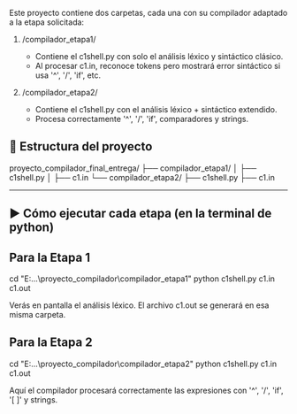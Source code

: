Este proyecto contiene dos carpetas, cada una con su compilador adaptado a la etapa solicitada:

1. /compilador_etapa1/
   - Contiene el c1shell.py con solo el análisis léxico y sintáctico clásico.
   - Al procesar c1.in, reconoce tokens pero mostrará error sintáctico si usa '^', '/', 'if', etc.

2. /compilador_etapa2/
   - Contiene el c1shell.py con el análisis léxico + sintáctico extendido.
   - Procesa correctamente '^', '/', 'if', comparadores y strings.

📂 Estructura del proyecto
----------------------------------------------------
proyecto_compilador_final_entrega/
├── compilador_etapa1/
│   ├── c1shell.py
│   ├── c1.in
└── compilador_etapa2/
    ├── c1shell.py
    ├── c1.in

----------------------------------------------------
▶ Cómo ejecutar cada etapa (en la terminal de python)
----------------------------------------------------

Para la Etapa 1
---------------
cd "E:\...\proyecto_compilador\compilador_etapa1"
python c1shell.py c1.in c1.out

Verás en pantalla el análisis léxico. 
El archivo c1.out se generará en esa misma carpeta.

Para la Etapa 2
---------------
cd "E:\...\proyecto_compilador\compilador_etapa2"
python c1shell.py c1.in c1.out

Aquí el compilador procesará correctamente
las expresiones con '^', '/', 'if', '[ ]' y strings.
